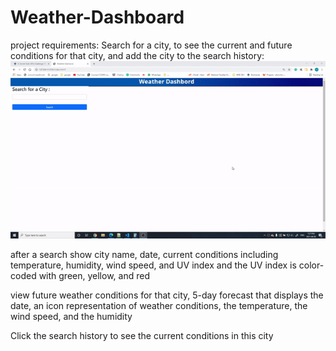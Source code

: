 # Weather-Dashboard

project requirements: 
Search for a city, to see the current and future conditions for that city, and add the city to the search history:
![alt text](https://github.com/phonix375/Weather-Dashboard/blob/main/assets/photos/1.gif?raw=true)

after a search show city name, date, current conditions including temperature, humidity, wind speed, and UV index and the UV index is color-coded with green, yellow, and red


view future weather conditions for that city, 5-day forecast that displays the date, an icon representation of weather conditions, the temperature, the wind speed, and the humidity



Click the search history to see the current conditions in this city
